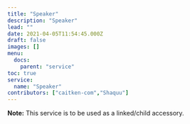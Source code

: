 ```yaml
---
title: "Speaker"
description: "Speaker"
lead: ""
date: 2021-04-05T11:54:45.000Z
draft: false
images: []
menu:
  docs:
    parent: "service"
toc: true
service:
  name: "Speaker"
contributors: ["caitken-com","Shaquu"]
---
```


**Note:** This service is to be used as a linked/child accessory.
